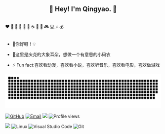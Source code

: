 
<h2 align="center">👋 Hey! I'm Qingyao. 🐘</h2>
<br />
❤️ 🍦 🍓 🍉 🍋 🥛 ☕ 🍗 🍟 🎮 💻 🎶 💰
<br />
<br />

- 🔭你好呀！💡

- 🤔这里是庆尧的大象耳朵，想做一个有意思的小码农

- ⚡ Fun fact:喜欢看动漫，喜欢看小说，喜欢听音乐，喜欢看电影，喜欢做游戏

![snake](https://raw.githubusercontent.com/Qingyaooo/Qingyaooo/output/github-contribution-grid-snake.svg)



[![GitHub](https://img.shields.io/badge/GitHub-181717?style=flat-square&logo=github&logoColor=white)](https://github.com/Xuenew)
[![Email](https://img.shields.io/badge/QQEmail-ea4335?style=flat-square&logo=Mail.Ru)](1287986063@qq.com)
[![](https://img.shields.io/badge/CSDN-吃瓜的瓜农-blue.svg)](https://blog.csdn.net/weixin_41804512)
![Profile views](https://views.whatilearened.today/views/github/Xuenew/views.svg)


![](https://img.shields.io/badge/ubuntu-20.04-<COLOR>.svg)
![Linux](https://img.shields.io/badge/-Linux-FCC624?style=flat-square&logo=linux&logoColor=black)
![Visual Studio Code](https://img.shields.io/badge/-Visual%20Studio%20Code-007acc?style=flat-square&logo=Visual%20Studio%20Code)
![Git](https://img.shields.io/badge/-Git-f05032?style=flat-square&logo=Git&logoColor=white)



<!--
**Qingyaooo/Qingyaooo** is a ✨ _special_ ✨ repository because its `README.md` (this file) appears on your GitHub profile.

Here are some ideas to get you started:

- 🔭 I’m currently working on ...
- 🌱 I’m currently learning ...
- 👯 I’m looking to collaborate on ...
- 🤔 I’m looking for help with ...
- 💬 Ask me about ...
- 📫 How to reach me: ...
- 😄 Pronouns: ...
- ⚡ Fun fact: ...
-->
